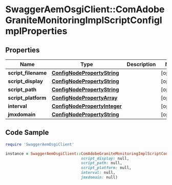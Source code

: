 # SwaggerAemOsgiClient::ComAdobeGraniteMonitoringImplScriptConfigImplProperties

## Properties

Name | Type | Description | Notes
------------ | ------------- | ------------- | -------------
**script_filename** | [**ConfigNodePropertyString**](ConfigNodePropertyString.md) |  | [optional] 
**script_display** | [**ConfigNodePropertyString**](ConfigNodePropertyString.md) |  | [optional] 
**script_path** | [**ConfigNodePropertyString**](ConfigNodePropertyString.md) |  | [optional] 
**script_platform** | [**ConfigNodePropertyArray**](ConfigNodePropertyArray.md) |  | [optional] 
**interval** | [**ConfigNodePropertyInteger**](ConfigNodePropertyInteger.md) |  | [optional] 
**jmxdomain** | [**ConfigNodePropertyString**](ConfigNodePropertyString.md) |  | [optional] 

## Code Sample

```ruby
require 'SwaggerAemOsgiClient'

instance = SwaggerAemOsgiClient::ComAdobeGraniteMonitoringImplScriptConfigImplProperties.new(script_filename: null,
                                 script_display: null,
                                 script_path: null,
                                 script_platform: null,
                                 interval: null,
                                 jmxdomain: null)
```



